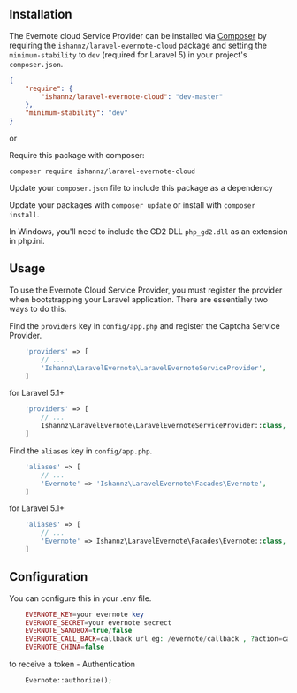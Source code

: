 ## Installation

The Evernote cloud Service Provider can be installed via [Composer](http://getcomposer.org) by requiring the
`ishannz/laravel-evernote-cloud` package and setting the `minimum-stability` to `dev` (required for Laravel 5) in your
project's `composer.json`.

```json
{
    "require": {
        "ishannz/laravel-evernote-cloud": "dev-master"
    },
    "minimum-stability": "dev"
}
```

or

Require this package with composer:
```
composer require ishannz/laravel-evernote-cloud
```
Update your `composer.json` file to include this package as a dependency

Update your packages with ```composer update``` or install with ```composer install```.

In Windows, you'll need to include the GD2 DLL `php_gd2.dll` as an extension in php.ini.


## Usage

To use the Evernote Cloud Service Provider, you must register the provider when bootstrapping your Laravel application. There are
essentially two ways to do this.

Find the `providers` key in `config/app.php` and register the Captcha Service Provider.

```php
    'providers' => [
        // ...
        'Ishannz\LaravelEvernote\LaravelEvernoteServiceProvider',
    ]
```
for Laravel 5.1+
```php
    'providers' => [
        // ...
        Ishannz\LaravelEvernote\LaravelEvernoteServiceProvider::class,
    ]
```

Find the `aliases` key in `config/app.php`.

```php
    'aliases' => [
        // ...
        'Evernote' => 'Ishannz\LaravelEvernote\Facades\Evernote',
    ]
```
for Laravel 5.1+
```php
    'aliases' => [
        // ...
        'Evernote' => Ishannz\LaravelEvernote\Facades\Evernote::class,
    ]
```

## Configuration

You can configure this in your .env file.

```php 
	EVERNOTE_KEY=your evernote key
	EVERNOTE_SECRET=your evernote secrect
	EVERNOTE_SANDBOX=true/false
	EVERNOTE_CALL_BACK=callback url eg: /evernote/callback , ?action=callback
	EVERNOTE_CHINA=false
```

to receive a token - Authentication

```php 
	Evernote::authorize();
```

